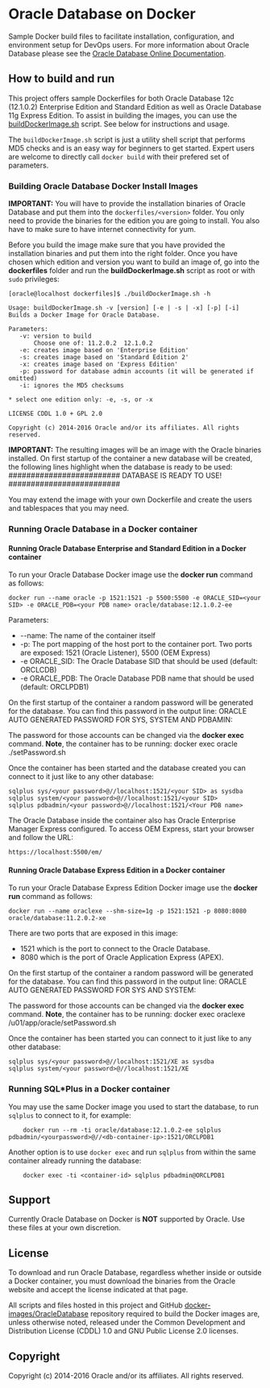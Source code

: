 Oracle Database on Docker
===============
Sample Docker build files to facilitate installation, configuration, and environment setup for DevOps users. For more information about Oracle Database please see the [Oracle Database Online Documentation](http://docs.oracle.com/database/121/index.htm).

## How to build and run
This project offers sample Dockerfiles for both Oracle Database 12c (12.1.0.2) Enterprise Edition and Standard Edition as well as Oracle Database 11g Express Edition. To assist in building the images, you can use the [buildDockerImage.sh](dockerfiles/buildDockerImage.sh) script. See below for instructions and usage.

The `buildDockerImage.sh` script is just a utility shell script that performs MD5 checks and is an easy way for beginners to get started. Expert users are welcome to directly call `docker build` with their prefered set of parameters.

### Building Oracle Database Docker Install Images
**IMPORTANT:** You will have to provide the installation binaries of Oracle Database and put them into the `dockerfiles/<version>` folder. You only need to provide the binaries for the edition you are going to install. You also have to make sure to have internet connectivity for yum.

Before you build the image make sure that you have provided the installation binaries and put them into the right folder. Once you have chosen which edition and version you want to build an image of, go into the **dockerfiles** folder and run the **buildDockerImage.sh** script as root or with `sudo` privileges:

	[oracle@localhost dockerfiles]$ ./buildDockerImage.sh -h
	
	Usage: buildDockerImage.sh -v [version] [-e | -s | -x] [-p] [-i]
	Builds a Docker Image for Oracle Database.
	
	Parameters:
	   -v: version to build
	       Choose one of: 11.2.0.2  12.1.0.2
	   -e: creates image based on 'Enterprise Edition'
	   -s: creates image based on 'Standard Edition 2'
	   -x: creates image based on 'Express Edition'
	   -p: password for database admin accounts (it will be generated if omitted)
	   -i: ignores the MD5 checksums
	
	* select one edition only: -e, -s, or -x
	
	LICENSE CDDL 1.0 + GPL 2.0
	
	Copyright (c) 2014-2016 Oracle and/or its affiliates. All rights reserved.

**IMPORTANT:** The resulting images will be an image with the Oracle binaries installed. On first startup of the container a new database will be created, the following lines highlight when the database is ready to be used:
    #########################
    DATABASE IS READY TO USE!
    #########################

You may extend the image with your own Dockerfile and create the users and tablespaces that you may need.

### Running Oracle Database in a Docker container

#### Running Oracle Database Enterprise and Standard Edition in a Docker container
To run your Oracle Database Docker image use the **docker run** command as follows:

	docker run --name oracle -p 1521:1521 -p 5500:5500 -e ORACLE_SID=<your SID> -e ORACLE_PDB=<your PDB name> oracle/database:12.1.0.2-ee

Parameters:
* --name: The name of the container itself
* -p:     The port mapping of the host port to the container port. Two ports are exposed: 1521 (Oracle Listener), 5500 (OEM Express)
* -e ORACLE_SID: The Oracle Database SID that should be used (default: ORCLCDB)
* -e ORACLE_PDB: The Oracle Database PDB name that should be used (default: ORCLPDB1)

On the first startup of the container a random password will be generated for the database. You can find this password in the output line:
    ORACLE AUTO GENERATED PASSWORD FOR SYS, SYSTEM AND PDBAMIN:

The password for those accounts can be changed via the **docker exec** command. **Note**, the container has to be running:
    docker exec oracle ./setPassword.sh <your password>

Once the container has been started and the database created you can connect to it just like to any other database:

    sqlplus sys/<your password>@//localhost:1521/<your SID> as sysdba
	sqlplus system/<your password>@//localhost:1521/<your SID>
	sqlplus pdbadmin/<your password>@//localhost:1521/<Your PDB name>

The Oracle Database inside the container also has Oracle Enterprise Manager Express configured. To access OEM Express, start your browser and follow the URL:

	https://localhost:5500/em/

#### Running Oracle Database Express Edition in a Docker container
To run your Oracle Database Express Edition Docker image use the **docker run** command as follows:

	docker run --name oraclexe --shm-size=1g -p 1521:1521 -p 8080:8080 oracle/database:11.2.0.2-xe

There are two ports that are exposed in this image:
* 1521 which is the port to connect to the Oracle Database.
* 8080 which is the port of Oracle Application Express (APEX).

On the first startup of the container a random password will be generated for the database. You can find this password in the output line:
    ORACLE AUTO GENERATED PASSWORD FOR SYS AND SYSTEM:

The password for those accounts can be changed via the **docker exec** command. **Note**, the container has to be running:
    docker exec oraclexe /u01/app/oracle/setPassword.sh <your password>

Once the container has been started you can connect to it just like to any other database:

    sqlplus sys/<your password>@//localhost:1521/XE as sysdba
	sqlplus system/<your password>@//localhost:1521/XE

### Running SQL*Plus in a Docker container
You may use the same Docker image you used to start the database, to run `sqlplus` to connect to it, for example:

        docker run --rm -ti oracle/database:12.1.0.2-ee sqlplus pdbadmin/<yourpassword>@//<db-container-ip>:1521/ORCLPDB1

Another option is to use `docker exec` and run `sqlplus` from within the same container already running the database:

        docker exec -ti <container-id> sqlplus pdbadmin@ORCLPDB1

## Support
Currently Oracle Database on Docker is **NOT** supported by Oracle. Use these files at your own discretion.

## License
To download and run Oracle Database, regardless whether inside or outside a Docker container, you must download the binaries from the Oracle website and accept the license indicated at that page.

All scripts and files hosted in this project and GitHub [docker-images/OracleDatabase](./) repository required to build the Docker images are, unless otherwise noted, released under the Common Development and Distribution License (CDDL) 1.0 and GNU Public License 2.0 licenses.

## Copyright
Copyright (c) 2014-2016 Oracle and/or its affiliates. All rights reserved.

